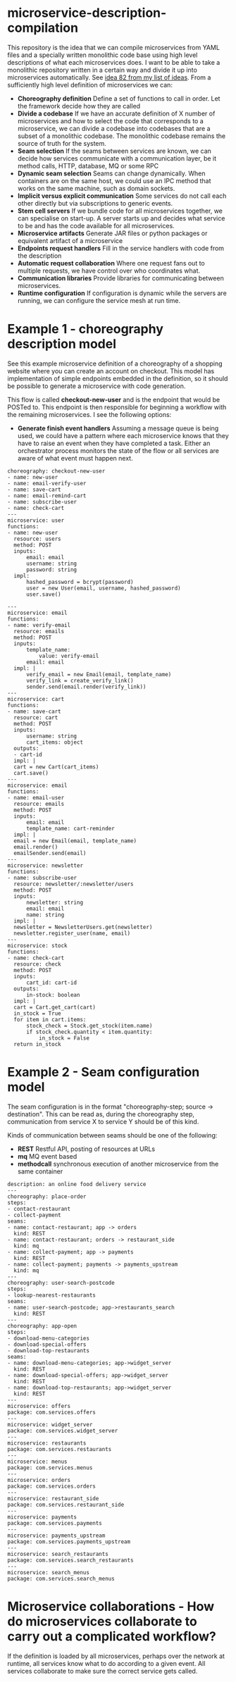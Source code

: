 # microservice-description-compilation

This repository is the idea that we can compile microservices from YAML files and a specially written monolithic code base using high level descriptions of what each microservices does. I want to be able to take a monolithic repository written in a certain way and divide it up into microservices automatically. See [idea 82 from my list of ideas](https://github.com/samsquire/ideas#82-inline-http-microservice-compilation). From a sufficiently high level definition of microservices we can:

* **Choreography definition** Define a set of functions to call in order. Let the framework decide how they are called
 * **Divide a codebase** If we have an accurate definition of X number of microservices and how to select the code that corresponds to a microservice, we can divide a codebase into codebases that are a subset of a monolithic codebase. The monolithic codebase remains the source of truth for the system.
 * **Seam selection** If the seams between services are known, we can decide how services communicate with a communication layer, be it method calls, HTTP, database, MQ or some RPC
 * **Dynamic seam selection** Seams can change dynamically. When containers are on the same host, we could use an IPC method that works on the same machine, such as domain sockets.
 * **Implicit versus explicit communication** Some services do not call each other directly but via subscriptions to generic events.
 * **Stem cell servers** If we bundle code for all microservices together, we can specialise on start-up. A server starts up and decides what service to be and has the code available for all microservices. 
 * **Microservice artifacts** Generate JAR files or python packages or equivalent artifact of a microservice
 * **Endpoints request handlers** Fill in the service handlers with code from the description
 * **Automatic request collaboration** Where one request fans out to multiple requests, we have control over who coordinates what. 
 * **Communication libraries** Provide libraries for communicating between microservices.
* **Runtime configuration** If configuration is dynamic while the servers are running, we can configure the service mesh at run time.

# Example 1 - choreography description model

See this example microservice definition of a choreography of a shopping website where you can create an account on checkout. This model has implementation of simple endpoints embedded in the definition, so it should be possible to generate a microservice with code generation.

This flow is called **checkout-new-user** and is the endpoint that would be POSTed to. This endpoint is then responsible for beginning a workflow with the remaining microservices. I see the following options:

* **Generate finish event handlers** Assuming a message queue is being used, we could have a pattern where each microservice knows that they have to raise an event when they have completed a task. Either an orchestrator process monitors the state of the flow or all services are aware of what event must happen next.

```
choreography: checkout-new-user
- name: new-user
- name: email-verify-user
- name: save-cart
- name: email-remind-cart
- name: subscribe-user
- name: check-cart
---
microservice: user
functions:
- name: new-user
  resource: users
  method: POST
  inputs:
      email: email
      username: string
      password: string
  impl:
      hashed_password = bcrypt(password)
      user = new User(email, username, hashed_password)
      user.save()
	
---
microservice: email
functions:
- name: verify-email
  resource: emails
  method: POST
  inputs:
      template_name:
          value: verify-email
      email: email
  impl: |
      verify_email = new Email(email, template_name)
      verify_link = create_verify_link()
      sender.send(email.render(verify_link))
---
microservice: cart
functions:
- name: save-cart
  resource: cart
  method: POST
  inputs:
      username: string
      cart_items: object
  outputs:
  - cart-id
  impl: |
  cart = new Cart(cart_items)
  cart.save()
---
microservice: email
functions:
- name: email-user
  resource: emails
  method: POST
  inputs:
      email: email
      template_name: cart-reminder
  impl: |
  email = new Email(email, template_name)
  email.render()
  emailSender.send(email)
---
microservice: newsletter
functions:
- name: subscribe-user
  resource: newsletter/:newsletter/users
  method: POST
  inputs:
      newsletter: string
      email: email
      name: string
  impl: |
  newsletter = NewsletterUsers.get(newsletter)
  newsletter.register_user(name, email)
---
microservice: stock
functions:
- name: check-cart
  resource: check
  method: POST
  inputs:
      cart_id: cart-id
  outputs:
      in-stock: boolean
  impl: |
  cart = Cart.get_cart(cart)
  in_stock = True
  for item in cart.items:
      stock_check = Stock.get_stock(item.name)
      if stock_check.quantity < item.quantity:
          in_stock = False
  return in_stock
```

# Example 2 - Seam configuration model

The seam configuration is in the format "choreography-step; source -> destination". This can be read as, during the choreography step, communication from service X to service Y should be of this kind.

Kinds of communication between seams should be one of the following:

* **REST** Restful API, posting of resources at URLs
* **mq** MQ event based
* **methodcall** synchronous execution of another microservice from the same container

```
description: an online food delivery service
---
choreography: place-order
steps:
- contact-restaurant
- collect-payment
seams:
- name: contact-restaurant; app -> orders
  kind: REST
- name: contact-restaurant; orders -> restaurant_side
  kind: mq
- name: collect-payment; app -> payments
  kind: REST
- name: collect-payment; payments -> payments_upstream
  kind: mq
---
choreography: user-search-postcode
steps:
- lookup-nearest-restaurants
seams:
- name: user-search-postcode; app->restaurants_search
  kind: REST
---
choreography: app-open
steps:
- download-menu-categories
- download-special-offers
- download-top-restaurants
seams:
- name: download-menu-categories; app->widget_server
  kind: REST
- name: download-special-offers; app->widget_server
  kind: REST
- name: download-top-restaurants; app->widget_server
  kind: REST
---
microservice: offers
package: com.services.offers
---
microservice: widget_server
package: com.services.widget_server
---
microservice: restaurants
package: com.services.restaurants
---
microservice: menus
package: com.services.menus
---
microservice: orders
package: com.services.orders
---
microservice: restaurant_side
package: com.services.restaurant_side
---
microservice: payments
package: com.services.payments
---
microservice: payments_upstream
package: com.services.payments_upstream
---
microservice: search_restaurants
package: com.services.search_restaurants
---
microservice: search_menus
package: com.services.search_menus
```

# Microservice collaborations - How do microservices collaborate to carry out a complicated workflow?

If the definition is loaded by all microservices, perhaps over the network at runtime, all services know what to do according to a given event. All services collaborate to make sure the correct service gets called.

 
